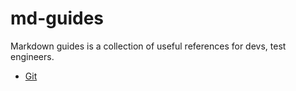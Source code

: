 # md-guides
Markdown guides is a collection of useful references for devs, test engineers.

- [Git](git.md)
